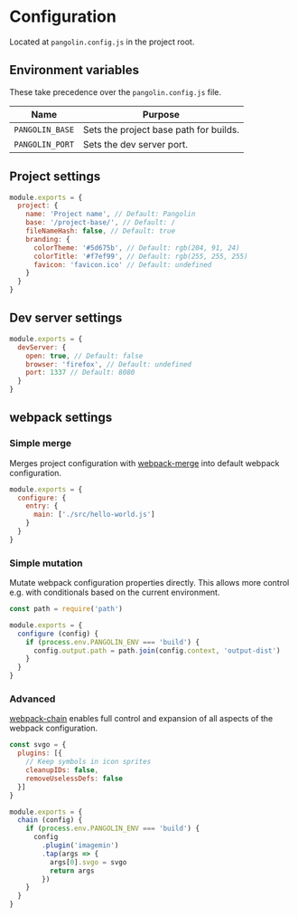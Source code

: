 # Configuration

Located at `pangolin.config.js` in the project root.


## Environment variables

These take precedence over the `pangolin.config.js` file.

| Name            | Purpose |
|-----------------|---------|
| `PANGOLIN_BASE` | Sets the project base path for builds. |
| `PANGOLIN_PORT` | Sets the dev server port. |


## Project settings

```js
module.exports = {
  project: {
    name: 'Project name', // Default: Pangolin
    base: '/project-base/', // Default: /
    fileNameHash: false, // Default: true
    branding: {
      colorTheme: '#5d675b', // Default: rgb(204, 91, 24)
      colorTitle: '#f7ef99', // Default: rgb(255, 255, 255)
      favicon: 'favicon.ico' // Default: undefined
    }
  }
}
```

## Dev server settings

```js
module.exports = {
  devServer: {
    open: true, // Default: false
    browser: 'firefox', // Default: undefined
    port: 1337 // Default: 8080
  }
}
```

## webpack settings

### Simple merge

Merges project configuration with [webpack-merge](https://github.com/survivejs/webpack-merge) into default webpack configuration.

```js
module.exports = {
  configure: {
    entry: {
      main: ['./src/hello-world.js']
    }
  }
}
```

### Simple mutation

Mutate webpack configuration properties directly. This allows more control e.g. with conditionals based on the current environment.

```js
const path = require('path')

module.exports = {
  configure (config) {
    if (process.env.PANGOLIN_ENV === 'build') {
      config.output.path = path.join(config.context, 'output-dist')
    }
  }
}
```

### Advanced

[webpack-chain](https://github.com/mozilla-neutrino/webpack-chain) enables full control and expansion of all aspects of the webpack configuration.

```js
const svgo = {
  plugins: [{
    // Keep symbols in icon sprites
    cleanupIDs: false,
    removeUselessDefs: false
  }]
}

module.exports = {
  chain (config) {
    if (process.env.PANGOLIN_ENV === 'build') {
      config
        .plugin('imagemin')
        .tap(args => {
          args[0].svgo = svgo
          return args
        })
    }
  }
}
```
